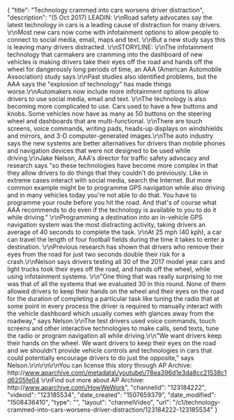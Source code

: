 {
    "title": "Technology crammed into cars worsens driver distraction",
    "description": "(5 Oct 2017) LEADIN: \r\nRoad safety advocates say the latest technology in cars is a leading cause of distraction for many drivers. \r\nMost new cars now come with infotainment options to allow people to connect to social media, email, maps and text.  \r\nBut a new study says this is leaving many drivers distracted. \r\nSTORYLINE: \r\nThe infotainment technology that carmakers are cramming into the dashboard of new vehicles is making drivers take their eyes off the road and hands off the wheel for dangerously long periods of time, an AAA (American Automobile Association) study says.\r\nPast studies also identified problems, but the AAA says the \"explosion of technology\" has made things worse.\r\nAutomakers now include more infotainment options to allow drivers to use social media, email and text. \r\nThe technology is also becoming more complicated to use. Cars used to have a few buttons and knobs. Some vehicles now have as many as 50 buttons on the steering wheel and dashboards that are multi-functional. \r\nThere are touch screens, voice commands, writing pads, heads-up displays on windshields and mirrors, and 3-D computer-generated images.\r\nThe auto industry says the new systems are better alternatives for drivers than mobile phones and navigation devices that were not designed to be used while driving.\r\nJake Nelson, AAA's director for traffic safety advocacy and research says \"so these technologies have become more complex in that they allow drivers to do things that they couldn't do previously. Like in extreme cases interact with social media, search the Internet. But more common example might be to programme GPS navigation while also driving and in many vehicles today you're not able to do that. You have to programme your route before you hit the road. And that's of course what AAA recommends to do even if the technology is available to you to do it while driving.\" \r\nProgramming a destination into an in-vehicle GPS navigation system was the most distracting activity, taking drivers an average of 40 seconds to complete the task. \r\nAt 25 mph (40 kph), a car can travel the length of four football fields during the time it takes to enter a destination. \r\nPrevious research has shown that drivers who remove their eyes from the road for just two seconds double their risk for a crash.\r\nNelson says drivers testing all 30 of the 2017 model year cars and light trucks took their eyes off the road, and hands off the wheel, while using infotainment systems. \r\n\"One thing that was really surprising to me was that of all the systems that we evaluated 30 in this round. None of them allowed drivers to keep their hands on the wheel and their eyes on the road for the duration of completing a particular task like tuning the radio that at some point in every process the driver is required to manually interact with the vehicle dashboard which usually comes with glances away from the roadway,\" says Nelson.\r\nThe test drivers used voice commands, touch screens and other interactive technologies to make calls, send texts, tune the radio or program navigation all while driving.\r\n\"We want drivers keep their hands on the wheel. We want drivers to keep their eyes on the road and we shouldn't provide vehicle controls and technologies in cars that could potentially encourage drivers to do just the opposite,\" says Nelson.\r\n\r\n\r\nYou can license this story through AP Archive: http:\/\/www.aparchive.com\/metadata\/youtube\/78ea396d1e3da8cc21538c1d6205fe04 \r\nFind out more about AP Archive: http:\/\/www.aparchive.com\/HowWeWork",
    "channelid": "123184222",
    "videoid": "123185534",
    "date_created": "1507659379",
    "date_modified": "1508436410",
    "type": "",
    "layout": "channelVideo",
    "url": "\/c1\/technology-crammed-into-cars-worsens-driver-distraction\/123184222-123185534"
}